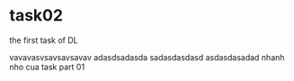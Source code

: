 # task02
the first task of DL


vavavasvsavsavsavav
adasdsadasda
sadasdasdasd
asdasdasadad
nhanh nho cua task part 01
